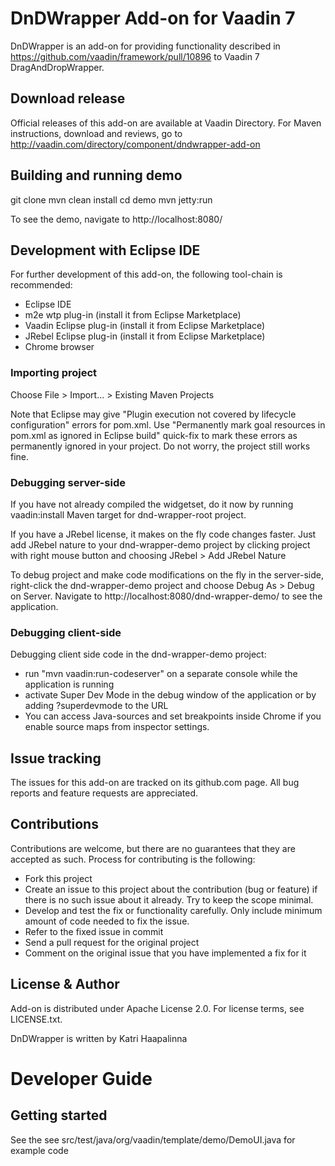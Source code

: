 # DnDWrapper Add-on for Vaadin 7

DnDWrapper is an add-on for providing functionality described in https://github.com/vaadin/framework/pull/10896 to Vaadin 7 DragAndDropWrapper.


## Download release

Official releases of this add-on are available at Vaadin Directory. For Maven instructions, download and reviews, go to http://vaadin.com/directory/component/dndwrapper-add-on

## Building and running demo

git clone <url of the DnDWrapper repository>
mvn clean install
cd demo
mvn jetty:run

To see the demo, navigate to http://localhost:8080/

## Development with Eclipse IDE

For further development of this add-on, the following tool-chain is recommended:
- Eclipse IDE
- m2e wtp plug-in (install it from Eclipse Marketplace)
- Vaadin Eclipse plug-in (install it from Eclipse Marketplace)
- JRebel Eclipse plug-in (install it from Eclipse Marketplace)
- Chrome browser

### Importing project

Choose File > Import... > Existing Maven Projects

Note that Eclipse may give "Plugin execution not covered by lifecycle configuration" errors for pom.xml. Use "Permanently mark goal resources in pom.xml as ignored in Eclipse build" quick-fix to mark these errors as permanently ignored in your project. Do not worry, the project still works fine. 

### Debugging server-side

If you have not already compiled the widgetset, do it now by running vaadin:install Maven target for dnd-wrapper-root project.

If you have a JRebel license, it makes on the fly code changes faster. Just add JRebel nature to your dnd-wrapper-demo project by clicking project with right mouse button and choosing JRebel > Add JRebel Nature

To debug project and make code modifications on the fly in the server-side, right-click the dnd-wrapper-demo project and choose Debug As > Debug on Server. Navigate to http://localhost:8080/dnd-wrapper-demo/ to see the application.

### Debugging client-side

Debugging client side code in the dnd-wrapper-demo project:
  - run "mvn vaadin:run-codeserver" on a separate console while the application is running
  - activate Super Dev Mode in the debug window of the application or by adding ?superdevmode to the URL
  - You can access Java-sources and set breakpoints inside Chrome if you enable source maps from inspector settings.
 

## Issue tracking

The issues for this add-on are tracked on its github.com page. All bug reports and feature requests are appreciated. 

## Contributions

Contributions are welcome, but there are no guarantees that they are accepted as such. Process for contributing is the following:
- Fork this project
- Create an issue to this project about the contribution (bug or feature) if there is no such issue about it already. Try to keep the scope minimal.
- Develop and test the fix or functionality carefully. Only include minimum amount of code needed to fix the issue.
- Refer to the fixed issue in commit
- Send a pull request for the original project
- Comment on the original issue that you have implemented a fix for it

## License & Author

Add-on is distributed under Apache License 2.0. For license terms, see LICENSE.txt.

DnDWrapper is written by Katri Haapalinna

# Developer Guide

## Getting started

See the see src/test/java/org/vaadin/template/demo/DemoUI.java for example code
